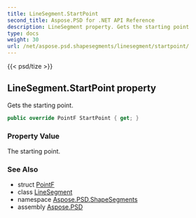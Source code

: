 ```yaml
---
title: LineSegment.StartPoint
second_title: Aspose.PSD for .NET API Reference
description: LineSegment property. Gets the starting point
type: docs
weight: 30
url: /net/aspose.psd.shapesegments/linesegment/startpoint/
---
```

{{< psd/tize >}}
## LineSegment.StartPoint property

Gets the starting point.

```csharp
public override PointF StartPoint { get; }
```

### Property Value

The starting point.

### See Also

* struct [PointF](../../../aspose.psd/pointf/)
* class [LineSegment](../)
* namespace [Aspose.PSD.ShapeSegments](../../linesegment/)
* assembly [Aspose.PSD](../../../)


